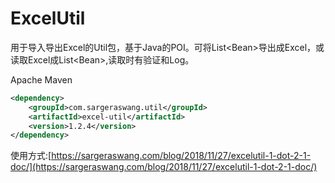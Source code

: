 # ExcelUtil
用于导入导出Excel的Util包，基于Java的POI。可将List&lt;Bean>导出成Excel，或读取Excel成List&lt;Bean>,读取时有验证和Log。

Apache Maven
``` xml
<dependency>
    <groupId>com.sargeraswang.util</groupId>
    <artifactId>excel-util</artifactId>
    <version>1.2.4</version>
</dependency>
```
使用方式:[https://sargeraswang.com/blog/2018/11/27/excelutil-1-dot-2-1-doc/](https://sargeraswang.com/blog/2018/11/27/excelutil-1-dot-2-1-doc/)
